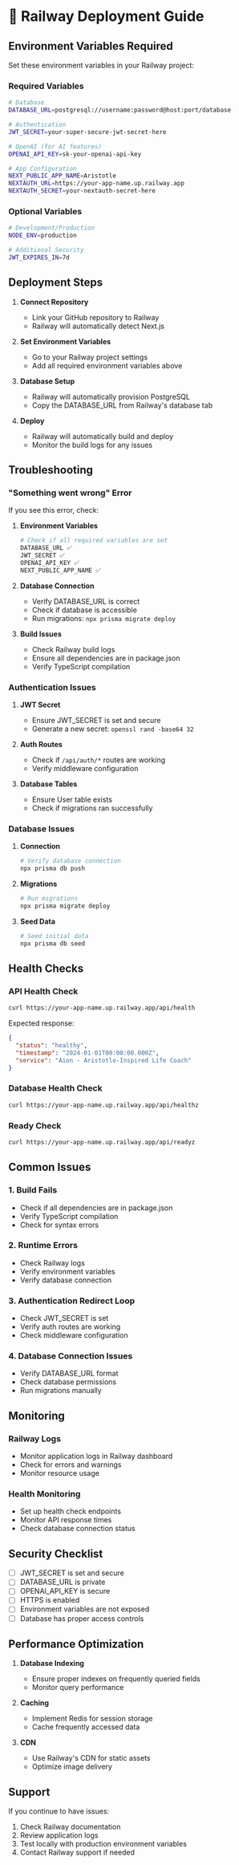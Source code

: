 # 🚀 Railway Deployment Guide

## Environment Variables Required

Set these environment variables in your Railway project:

### Required Variables
```bash
# Database
DATABASE_URL=postgresql://username:password@host:port/database

# Authentication
JWT_SECRET=your-super-secure-jwt-secret-here

# OpenAI (for AI features)
OPENAI_API_KEY=sk-your-openai-api-key

# App Configuration
NEXT_PUBLIC_APP_NAME=Aristotle
NEXTAUTH_URL=https://your-app-name.up.railway.app
NEXTAUTH_SECRET=your-nextauth-secret-here
```

### Optional Variables
```bash
# Development/Production
NODE_ENV=production

# Additional Security
JWT_EXPIRES_IN=7d
```

## Deployment Steps

1. **Connect Repository**
   - Link your GitHub repository to Railway
   - Railway will automatically detect Next.js

2. **Set Environment Variables**
   - Go to your Railway project settings
   - Add all required environment variables above

3. **Database Setup**
   - Railway will automatically provision PostgreSQL
   - Copy the DATABASE_URL from Railway's database tab

4. **Deploy**
   - Railway will automatically build and deploy
   - Monitor the build logs for any issues

## Troubleshooting

### "Something went wrong" Error

If you see this error, check:

1. **Environment Variables**
   ```bash
   # Check if all required variables are set
   DATABASE_URL ✅
   JWT_SECRET ✅
   OPENAI_API_KEY ✅
   NEXT_PUBLIC_APP_NAME ✅
   ```

2. **Database Connection**
   - Verify DATABASE_URL is correct
   - Check if database is accessible
   - Run migrations: `npx prisma migrate deploy`

3. **Build Issues**
   - Check Railway build logs
   - Ensure all dependencies are in package.json
   - Verify TypeScript compilation

### Authentication Issues

1. **JWT Secret**
   - Ensure JWT_SECRET is set and secure
   - Generate a new secret: `openssl rand -base64 32`

2. **Auth Routes**
   - Check if `/api/auth/*` routes are working
   - Verify middleware configuration

3. **Database Tables**
   - Ensure User table exists
   - Check if migrations ran successfully

### Database Issues

1. **Connection**
   ```bash
   # Verify database connection
   npx prisma db push
   ```

2. **Migrations**
   ```bash
   # Run migrations
   npx prisma migrate deploy
   ```

3. **Seed Data**
   ```bash
   # Seed initial data
   npx prisma db seed
   ```

## Health Checks

### API Health Check
```bash
curl https://your-app-name.up.railway.app/api/health
```

Expected response:
```json
{
  "status": "healthy",
  "timestamp": "2024-01-01T00:00:00.000Z",
  "service": "Aion - Aristotle-Inspired Life Coach"
}
```

### Database Health Check
```bash
curl https://your-app-name.up.railway.app/api/healthz
```

### Ready Check
```bash
curl https://your-app-name.up.railway.app/api/readyz
```

## Common Issues

### 1. Build Fails
- Check if all dependencies are in package.json
- Verify TypeScript compilation
- Check for syntax errors

### 2. Runtime Errors
- Check Railway logs
- Verify environment variables
- Verify database connection

### 3. Authentication Redirect Loop
- Check JWT_SECRET is set
- Verify auth routes are working
- Check middleware configuration

### 4. Database Connection Issues
- Verify DATABASE_URL format
- Check database permissions
- Run migrations manually

## Monitoring

### Railway Logs
- Monitor application logs in Railway dashboard
- Check for errors and warnings
- Monitor resource usage

### Health Monitoring
- Set up health check endpoints
- Monitor API response times
- Check database connection status

## Security Checklist

- [ ] JWT_SECRET is set and secure
- [ ] DATABASE_URL is private
- [ ] OPENAI_API_KEY is secure
- [ ] HTTPS is enabled
- [ ] Environment variables are not exposed
- [ ] Database has proper access controls

## Performance Optimization

1. **Database Indexing**
   - Ensure proper indexes on frequently queried fields
   - Monitor query performance

2. **Caching**
   - Implement Redis for session storage
   - Cache frequently accessed data

3. **CDN**
   - Use Railway's CDN for static assets
   - Optimize image delivery

## Support

If you continue to have issues:

1. Check Railway documentation
2. Review application logs
3. Test locally with production environment variables
4. Contact Railway support if needed 